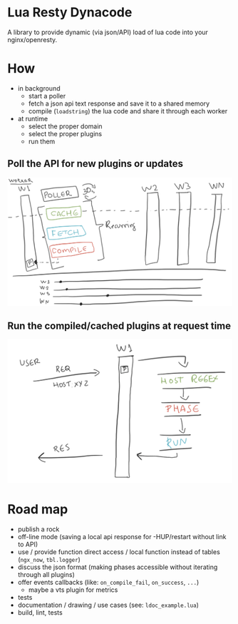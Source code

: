 # Lua Resty Dynacode

A library to provide dynamic (via json/API) load of lua code into your nginx/openresty.

# How

* in background
  * start a poller
  * fetch a json api text response and save it to a shared memory
  * compile (`loadstring`) the lua code and share it through each worker
* at runtime
  * select the proper domain
  * select the proper plugins
  * run them

## Poll the API for new plugins or updates

![Poll the API for new plugins or updates](/img/background_task.png "Poll the API for new plugins or updates")

## Run the compiled/cached plugins at request time

![Run the compiled/cached plugins at request time](/img/runtime_task.png "Run the compiled/cached plugins at request time")

# Road map

* publish a rock
* off-line mode (saving a local api response for -HUP/restart without link to API)
* use / provide function direct access / local function instead of tables (`ngx_now`, `tbl.logger`)
* discuss the json format (making phases accessible without iterating through all plugins)
* offer events callbacks (like: `on_compile_fail`, `on_success`, `...`)
  * maybe a vts plugin for metrics
* tests
* documentation / drawing / use cases (see: `ldoc_example.lua`)
* build, lint, tests
